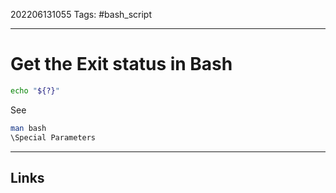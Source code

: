 202206131055
Tags: #bash_script

---

# Get the Exit status in Bash
```bash
echo "${?}"
```
See 
```bash
man bash
\Special Parameters
```

---
## Links